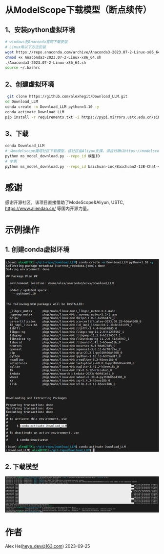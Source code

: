 # 从ModelScope下载模型（断点续传）

## 1、安装python虚拟环境

```bash
# windows到Anaconda官网下载安装
# Linux用以下方法安装
wget https://repo.anaconda.com/archive/Anaconda3-2023.07-2-Linux-x86_64.sh
chmod +x Anaconda3-2023.07-2-Linux-x86_64.sh
./Anaconda3-2023.07-2-Linux-x86_64.sh
source ~/.bashrc
```

## 2、创建虚拟环境

```bash
 git clone https://github.com/alexhegit/Download_LLM.git
cd Download_LLM
conda create -n Download_LLM python=3.10 -y
conda activate Download_LLM
pip install -r requirements.txt -i https://pypi.mirrors.ustc.edu.cn/simple --trusted-host=pypi.mirrors.ustc.edu.cn
```

## 3、下载

```bash
conda Download_LLM
# 从modelscope魔塔社区下载模型，该社区由Aliyun支撑。请自行确认https://modelscope.cn/models中以支持的模型及模型ID
python ms_model_download.py --repo_id 模型ID
# 举例
python ms_model_download.py --repo_id baichuan-inc/Baichuan2-13B-Chat-4bits --revision v1.0.2
```

# 感谢
感谢开源社区，该项目直接借助了ModeScope&Aliyun, USTC, https://www.aliendao.cn/ 等国内开源力量。


# 示例操作

## 1. 创建conda虚拟环境
![Alt text](image.png)

## 2. 下载模型
![Alt text](image-1.png)


# 作者
Alex He(heye_dev@163.com)
2023-09-25

